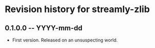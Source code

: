 # Revision history for streamly-zlib

## 0.1.0.0 -- YYYY-mm-dd

* First version. Released on an unsuspecting world.
